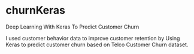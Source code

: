# churnKeras
Deep Learning With Keras To Predict Customer Churn

I used customer behavior data to improve customer retention by Using Keras to predict customer churn based on Telco Customer Churn dataset.


